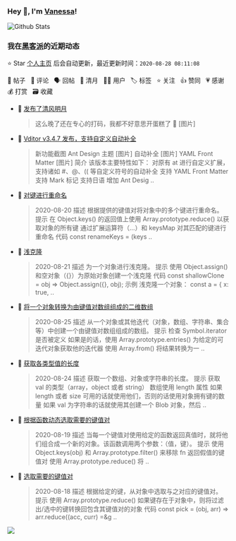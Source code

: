 ### Hey 👋, I'm [Vanessa](http://vanessa.b3log.org/)!

![Github Stats](https://github-readme-stats.vercel.app/api?username=Vanessa219&show_icons=true)

<!--events start -->

### 我在[黑客派](https://hacpai.com)的近期动态

⭐️ Star [个人主页](https://github.com/Vanessa219/Vanessa219) 后会自动更新，最近更新时间：`2020-08-28 08:11:08`

📝 帖子 &nbsp; 💬 评论 &nbsp; 🗣 回帖 &nbsp; 🌙 清月 &nbsp; 👨‍💻 用户 &nbsp; 🏷️ 标签 &nbsp; ⭐️ 关注 &nbsp; 👍 赞同 &nbsp; 💗 感谢 &nbsp; 💰 打赏 &nbsp; 🗃 收藏

* 🌙 [发布了清风明月](https://hacpai.com/member/Vanessa/breezemoons/1598370562888)

  > 这么晚了还在专心的打码，我都不好意思开蛋糕了 🎂 [图片]
* 📝 [Vditor v3.4.7 发布，支持自定义自动补全](https://hacpai.com/article/1598366555458)

  > 新功能截图 Ant Design 主题 [图片] 自动补全 [图片] YAML Front Matter [图片] 简介 该版本主要特性如下： 对原有 at 进行自定义扩展，支持诸如 #、@、(( 等自定义符号的自动补全 支持 YAML Front Matter 支持 Mark 标记 支持日语 增加 Ant Desig ..
* 📝 [对键进行重命名](https://hacpai.com/article/1598339683043)

  > 2020-08-20 描述 根据提供的键值对将对象中的多个键进行重命名。 提示 在 Object.keys() 的返回值上使用 Array.prototype.reduce() 以获取对象的所有键 通过扩展运算符（...）和 keysMap 对其匹配的键进行重命名 代码 const renameKeys = (keys ..
* 📝 [浅克隆](https://hacpai.com/article/1598337646623)

  > 2020-08-21 描述 为一个对象进行浅克隆。 提示 使用 Object.assign() 和空对象（{}）为原始对象创建一个浅克隆 代码 const shallowClone = obj =&gt; Object.assign({}, obj); 示例 浅克隆一个对象： const a = { x: true,  ..
* 📝 [将一个对象转换为由键值对数组组成的二维数组](https://hacpai.com/article/1598329328128)

  > 2020-08-25 描述 从一个对象或其他迭代（对象，数组、字符串、集合等）中创建一个由键值对数组组成的数组。 提示 检查 Symbol.iterator 是否被定义 如果是的话，使用 Array.prototype.entries() 为给定的可迭代对象获取他的迭代器 使用 Array.from() 将结果转换为一 ..
* 📝 [获取各类型值的长度](https://hacpai.com/article/1598328307459)

  > 2020-08-24 描述 获取一个数组、对象或字符串的长度。 提示 获取 val 的类型（array，object 或者 string） 数组使用 length 属性 如果 length 或者 size 可用的话就使用他们，否则的话使用对象拥有键的数量 如果 val 为字符串的话就使用其创建一个 Blob 对象，然后 ..
* 📝 [根据函数动态选取需要的键值对](https://hacpai.com/article/1598326927884)

  > 2020-08-19 描述 当每一个键值对使用给定的函数返回真值时，就将他们组合成一个新的对象。该函数调用两个参数：（值，键）。 提示 使用 Object.keys(obj) 和 Array.prototype.filter() 来移除 fn 返回假值的键值对 使用 Array.prototype.reduce() 将 ..
* 📝 [选取需要的键值对](https://hacpai.com/article/1598325848805)

  > 2020-08-18 描述 根据给定的键，从对象中选取与之对应的键值对。 提示 使用 Array.prototype.reduce() 如果键存在于对象中，则将过滤出/选中的键转换回包含其键值对的对象 代码 const pick = (obj, arr) =&gt; arr.reduce((acc, curr) =&g ..


<!--events end -->

<a title="Hits" target="_blank" href="https://github.com/Vanessa219/Vanessa219"><img src="https://hits.b3log.org/Vanessa219/Vanessa219.svg"></a>
